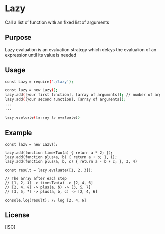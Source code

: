 # Lazy
Call a list of function with an fixed list of arguments

## Purpose
Lazy evaluation is an evaluation strategy which delays the evaluation of an expression until its value is needed

## Usage
```bash
const Lazy = require('./lazy');

const lazy = new Lazy();
lazy.add([your first function], [array of arguments]); // number of arguments = number of function parameters - 1
lazy.add([your second function], [array of arguments]);
...
...

lazy.evaluate([array to evaluate])
```

## Example
```
const lazy = new Lazy();

lazy.add(function timesTwo(a) { return a * 2; }); 
lazy.add(function plus(a, b) { return a + b; }, 1);
lazy.add(function plus(a, b, c) { return a - b + c; }, 3, 4);

const result = lazy.evaluate([1, 2, 3]);

// The array after each step
// [1, 2, 3] -> timesTwo(a) -> [2, 4, 6]
// [2, 4, 6] -> plus(a, b) -> [3, 5, 7]
// [3, 5, 7] -> plus(a, b, c) -> [2, 4, 6]

console.log(result); // log [2, 4, 6]
```

## License
[ISC]
